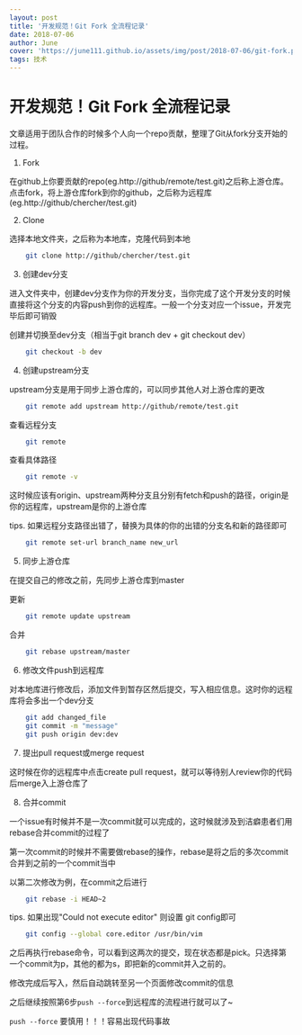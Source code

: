 ```yaml
---
layout: post
title: '开发规范！Git Fork 全流程记录'
date: 2018-07-06
author: June
cover: 'https://june111.github.io/assets/img/post/2018-07-06/git-fork.png'
tags: 技术
---
```


# 开发规范！Git Fork 全流程记录

文章适用于团队合作的时候多个人向一个repo贡献，整理了Git从fork分支开始的过程。

1. Fork    

在github上你要贡献的repo(eg.http://github/remote/test.git)之后称上游仓库。点击fork，将上游仓库fork到你的github，之后称为远程库(eg.http://github/chercher/test.git)

2. Clone    

选择本地文件夹，之后称为本地库，克隆代码到本地
```bash
	git clone http://github/chercher/test.git
```

3. 创建dev分支

进入文件夹中，创建dev分支作为你的开发分支，当你完成了这个开发分支的时候直接将这个分支的内容push到你的远程库。一般一个分支对应一个issue，开发完毕后即可销毁

创建并切换至dev分支（相当于git branch dev + git checkout dev）
```bash
	git checkout -b dev 
```

4. 创建upstream分支

upstream分支是用于同步上游仓库的，可以同步其他人对上游仓库的更改
```bash
	git remote add upstream http://github/remote/test.git
```
查看远程分支
```bash
	git remote
```
查看具体路径
```bash
	git remote -v
```
这时候应该有origin、upstream两种分支且分别有fetch和push的路径，origin是你的远程库，upstream是你的上游仓库

tips. 如果远程分支路径出错了，替换为具体的你的出错的分支名和新的路径即可
```bash
	git remote set-url branch_name new_url 
```

5. 同步上游仓库

在提交自己的修改之前，先同步上游仓库到master

更新
```bash
	git remote update upstream
```
合并
```bash
	git rebase upstream/master
```
 
6. 修改文件push到远程库

对本地库进行修改后，添加文件到暂存区然后提交，写入相应信息。这时你的远程库将会多出一个dev分支
```bash
	git add changed_file  
	git commit -m "message" 
	git push origin dev:dev 
 ```

7. 提出pull request或merge request

这时候在你的远程库中点击create pull request，就可以等待别人review你的代码后merge入上游仓库了


8. 合并commit

一个issue有时候并不是一次commit就可以完成的，这时候就涉及到洁癖患者们用rebase合并commit的过程了

第一次commit的时候并不需要做rebase的操作，rebase是将之后的多次commit合并到之前的一个commit当中

以第二次修改为例，在commit之后进行  
```bash
	git rebase -i HEAD~2 
```
tips. 如果出现"Could not execute editor"  则设置 git config即可
```bash
	git config --global core.editor /usr/bin/vim
```
之后再执行rebase命令，可以看到这两次的提交，现在状态都是pick。只选择第一个commit为p，其他的都为s，即把新的commit并入之前的。

修改完成后写入，然后自动跳转至另一个页面修改commit的信息

之后继续按照第6步`push --force`到远程库的流程进行就可以了~

`push --force` 要慎用！！！容易出现代码事故
